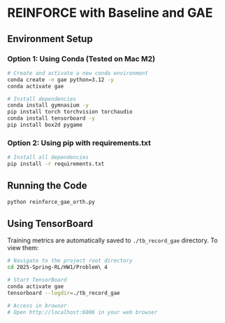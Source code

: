 # REINFORCE with Baseline and GAE

## Environment Setup

### Option 1: Using Conda (Tested on Mac M2)

```bash
# Create and activate a new conda environment
conda create -n gae python=3.12 -y
conda activate gae

# Install dependencies
conda install gymnasium -y
pip install torch torchvision torchaudio
conda install tensorboard -y
pip install box2d pygame
```

### Option 2: Using pip with requirements.txt

```bash
# Install all dependencies
pip install -r requirements.txt
```

## Running the Code

```bash
python reinforce_gae_orth.py
```

## Using TensorBoard

Training metrics are automatically saved to `./tb_record_gae` directory. To view them:

```bash
# Navigate to the project root directory
cd 2025-Spring-RL/HW1/Problem\ 4

# Start TensorBoard
conda activate gae
tensorboard --logdir=./tb_record_gae

# Access in browser
# Open http://localhost:6006 in your web browser
```
